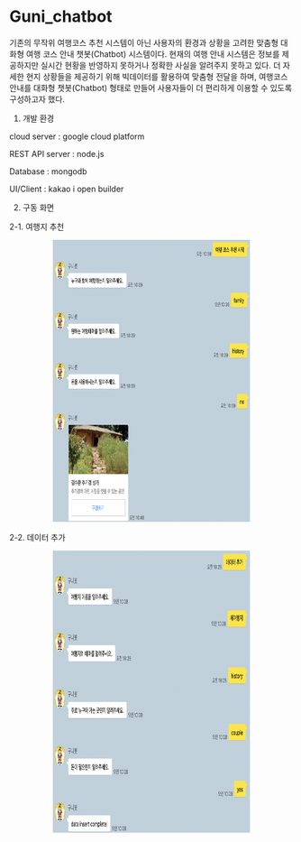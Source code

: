 # Guni_chatbot
기존의 무작위 여행코스 추천 시스템이 아닌 사용자의 환경과 상황을 고려한 맞춤형 대화형 여행 코스 안내 챗봇(Chatbot) 시스템이다.
현재의 여행 안내 시스템은 정보를 제공하지만 실시간 현황을 반영하지 못하거나 정확한 사실을 알려주지 못하고 있다. 
더 자세한 현지 상황들을 제공하기 위해 빅데이터를 활용하여 맞춤형 전달을 하며, 여행코스 안내를 대화형 챗봇(Chatbot) 형태로 만들어 
사용자들이 더 편리하게 이용할 수 있도록 구성하고자 했다. 

1. 개발 환경


cloud server : google cloud platform

  
REST API server : node.js


Database : mongodb


UI/Client : kakao i open builder


2. 구동 화면


2-1. 여행지 추천


<p align="center"><img src="https://github.com/dgu-pmos/Guni_chatbot/blob/master/images/attraction_recommend.png" width="350" height="500"></p>

2-2. 데이터 추가


<p align="center"><img src="https://github.com/dgu-pmos/Guni_chatbot/blob/master/images/data_insert.png" width="350" height="500"></p>
